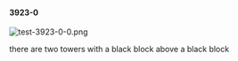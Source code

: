#### 3923-0
![test-3923-0-0.png](https://github.com/lil-lab/nlvr/raw/master/nlvr/test/images/5/test-3923-0-0.png "test-3923-0-0.png")

there are two towers with a black block above a black block